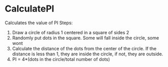 # CalculatePI
Calculates the value of PI
Steps:
1. Draw a circle of radius 1 centered in a square of sides 2
2. Randomly put dots in the square. Some will fall inside the circle, some wont
3. Calculate the distance of the dots from the center of the circle. If the distance is less than 1, they are inside the circle, if not, they are outside.
4. PI = 4*(dots in the circle/total number of dots)
